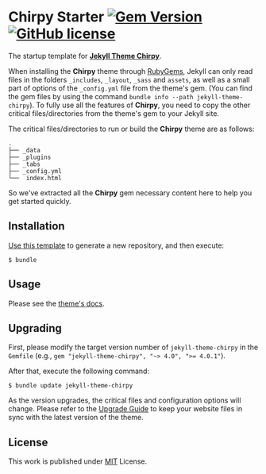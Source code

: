 # Chirpy Starter [![Gem Version][image-1]][1] [![GitHub license][image-2]][2]


The startup template for [**Jekyll Theme Chirpy**][3].

When installing the **Chirpy** theme through [RubyGems][4], Jekyll can only read files in the folders `_includes`, `_layout`, `_sass` and `assets`, as well as a small part of options of the `_config.yml` file from the theme's gem. (You can find the gem files by using the command `bundle info --path jekyll-theme-chirpy`). To fully use all the features of **Chirpy**, you need to copy the other critical files/directories from the theme's gem to your Jekyll site.

The critical files/directories to run or build the **Chirpy** theme are as follows:

```shell
.
├── _data
├── _plugins
├── _tabs
├── _config.yml
└──  index.html
```

So we've extracted all the **Chirpy** gem necessary content here to help you get started quickly.

## Installation

[Use this template][5] to generate a new repository, and then execute:

```
$ bundle
```

## Usage

Please see the [theme's docs][6].

## Upgrading

First, please modify the target version number of `jekyll-theme-chirpy` in the `Gemfile` (e.g., `gem "jekyll-theme-chirpy", "~> 4.0", ">= 4.0.1"`).

After that, execute the following command:

```console
$ bundle update jekyll-theme-chirpy
```

As the version upgrades, the critical files and configuration options will change. Please refer to the [Upgrade Guide][7] to keep your website files in sync with the latest version of the theme.

## License

This work is published under [MIT][8] License.

[1]:	https://rubygems.org/gems/jekyll-theme-chirpy
[2]:	https://github.com/cotes2020/chirpy-starter/blob/master/LICENSE
[3]:	https://github.com/cotes2020/jekyll-theme-chirpy/
[4]:	https://rubygems.org/gems/jekyll-theme-chirpy
[5]:	https://github.com/cotes2020/chirpy-starter/generate
[6]:	https://github.com/cotes2020/jekyll-theme-chirpy#usage
[7]:	https://github.com/cotes2020/jekyll-theme-chirpy/wiki/Upgrade-Guide
[8]:	https://github.com/cotes2020/chirpy-starter/blob/master/LICENSE

[image-1]:	https://img.shields.io/gem/v/jekyll-theme-chirpy
[image-2]:	https://img.shields.io/github/license/cotes2020/chirpy-starter.svg?color=blue
